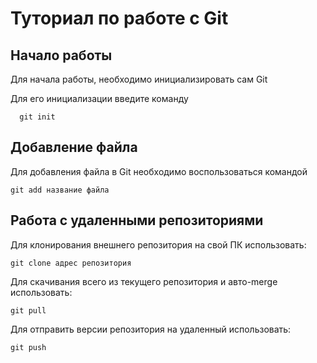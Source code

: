 # Туториал по работе с Git

## Начало работы

Для начала работы, необходимо инициализировать сам Git

Для его инициализации введите команду 

```
  git init
```

## Добавление файла

Для добавления файла в Git необходимо воспользоваться командой 

```
git add название файла
```

## Работа с удаленными репозиториями

Для клонирования внешнего репозитория на свой ПК использовать:

```
git clone адрес репозитория
```

Для скачивания всего из текущего репозитория и авто-merge использовать:

```
git pull
```

Для отправить версии репозитория на удаленный использовать:

```
git push
```